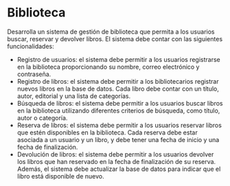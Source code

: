 # Biblioteca

Desarrolla un sistema de gestión de biblioteca que permita a los usuarios buscar, reservar y devolver libros. El sistema debe contar con las siguientes funcionalidades:

- Registro de usuarios: el sistema debe permitir a los usuarios registrarse en la biblioteca proporcionando su nombre, correo electrónico y contraseña.
- Registro de libros: el sistema debe permitir a los bibliotecarios registrar nuevos libros en la base de datos. Cada libro debe contar con un título, autor, editorial y una lista de categorías.
- Búsqueda de libros: el sistema debe permitir a los usuarios buscar libros en la biblioteca utilizando diferentes criterios de búsqueda, como título, autor o categoría.
- Reserva de libros: el sistema debe permitir a los usuarios reservar libros que estén disponibles en la biblioteca. Cada reserva debe estar asociada a un usuario y un libro, y debe tener una fecha de inicio y una fecha de finalización.
- Devolución de libros: el sistema debe permitir a los usuarios devolver los libros que han reservado en la fecha de finalización de su reserva. Además, el sistema debe actualizar la base de datos para indicar que el libro está disponible de nuevo.